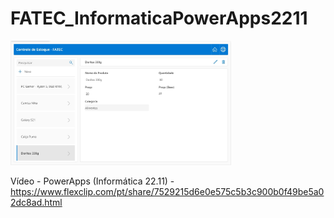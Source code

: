 # FATEC_InformaticaPowerApps2211

<img src="FATEC_InformaticaPowerApps2211.jpg" width="70%" height="70%">

Vídeo - PowerApps (Informática 22.11) - https://www.flexclip.com/pt/share/7529215d6e0e575c5b3c900b0f49be5a02dc8ad.html

